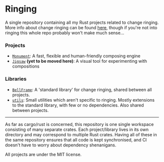 # Ringing

A single repository containing all my Rust projects related to change ringing.  More info about
change ringing can be found [here](https://en.wikipedia.org/wiki/Change_ringing), though if you're
not into ringing this whole repo probably won't make much sense...

### Projects

- [`Monument`](monument/): A fast, flexible and human-friendly composing engine
- [`Jigsaw`](https://github.com/kneasle/jigsaw) **(yet to be moved here)**: A visual tool for
  experimenting with compositions

### Libraries

- [`BellFrame`](bellframe/): A 'standard library' for change ringing, shared between all projects.
- [`utils`](utils/): Small utilities which aren't specific to ringing.  Mostly extensions to the
  standard library, with few or no dependencies.  Also shared between projects.

---

As far as cargo/rust is concerned, this repository is one single workspace consisting of many
separate crates.  Each project/library lives in its own directory and may correspond to multiple
Rust crates.  Having all of these in the same repository ensures that all code is kept synchronised,
and CI doesn't have to worry about dependency shenanigans.

All projects are under the MIT license.
